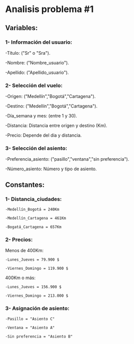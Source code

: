 # Analisis problema #1
## Variables: 
### 1- Información del usuario:
-Título: ("Sr" o "Sra").

-Nombre: ("Nombre_usuario").

-Apellido: ("Apellido_usuario").

### 2- Selección del vuelo:
-Origen: ("Medellín","Bogotá","Cartagena").

-Destino: ("Medellín","Bogotá","Cartagena").

-Día_semana y mes: (entre 1 y 30).

-Distancia: Distancia entre origen y destino (Km).

-Precio: Depende del dia y distancia.

### 3- Selección del asiento:
-Preferencia_asiento: ("pasillo","ventana","sin preferencia").

-Número_asiento: Número y tipo de asiento.

## Constantes: 
### 1- Distancia_ciudades: 
    -Medellín_Bogotá = 240Km

    -Medellín_Cartagena = 461Km

    -Bogatá_Cartagena = 657Km

### 2- Precios: 
Menos de 400Km:

    -Lunes_Jueves = 79.900 $

    -Viernes_Domingo = 119.900 $

400Km o más:

    -Lunes_Jueves = 156.900 $
 
    -Viernes_Domingo = 213.000 $

 ### 3- Asignación de asiento: 
    -Pasillo = "Asiento C"

    -Ventana = "Asiento A"

    -Sin preferencia = "Asiento B"


